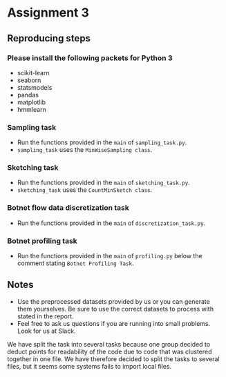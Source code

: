 # Assignment 3 

## Reproducing steps

### Please install the following packets for Python 3

* scikit-learn
* seaborn
* statsmodels
* pandas
* matplotlib
* hmmlearn

### Sampling task

* Run the functions provided in the ```main``` of ```sampling_task.py```.
* ```sampling_task``` uses the ```MinWiseSampling class```.

### Sketching task

* Run the functions provided in the ```main``` of ```sketching_task.py```.
* ```sketching_task``` uses the ```CountMinSketch class```.

### Botnet flow data discretization task

* Run the functions provided in the ```main``` of ```discretization_task.py```.

### Botnet profiling task

* Run the functions provided in the ```main``` of ```profiling.py``` below the comment stating ```Botnet Profiling
Task```.

## Notes
* Use the preprocessed datasets provided by us or you can generate them yourselves. Be sure to use the correct datasets
to process with stated in the report. <br />
* Feel free to ask us questions if you are running into small problems. Look for us at Slack. <br />

We have split the task into several tasks because one group decided to deduct points for readability of the code
due to code that was clustered together in one file. We have therefore decided to split the tasks to several files, but
it seems some systems fails to import local files.